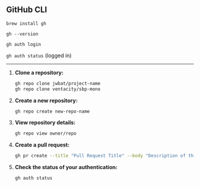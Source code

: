 ## GitHub CLI

`brew install gh`

`gh --version`

`gh auth login`

`gh auth status`    (logged in)

***

1. **Clone a repository:**
   ```sh
   gh repo clone jwbat/project-name
   gh repo clone ventacity/sbp-mono
   ```

2. **Create a new repository:**
   ```sh
   gh repo create new-repo-name
   ```

3. **View repository details:**
   ```sh
   gh repo view owner/repo
   ```

4. **Create a pull request:**
   ```sh
   gh pr create --title "Pull Request Title" --body "Description of the pull request"
   ```

5. **Check the status of your authentication:**
   ```sh
   gh auth status
   ```
